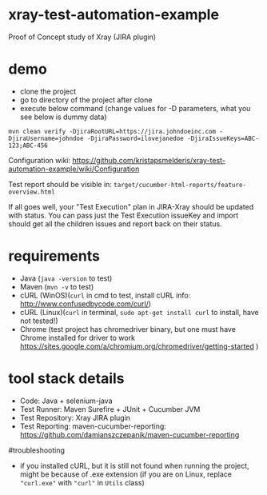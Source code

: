 # xray-test-automation-example
Proof of Concept study of Xray (JIRA plugin)


# demo
- clone the project
- go to directory of the project after clone
- execute below command (change values for -D parameters, what you see below is dummy data)
```
mvn clean verify -DjiraRootURL=https://jira.johndoeinc.com -DjiraUsername=johndoe -DjiraPassword=ilovejanedoe -DjiraIssueKeys=ABC-123;ABC-456
```
Configuration wiki: https://github.com/kristapsmelderis/xray-test-automation-example/wiki/Configuration

Test report should be visible in: ```target/cucumber-html-reports/feature-overview.html```

If all goes well, your "Test Execution" plan in JIRA-Xray should be updated with status. You can pass just the Test Execution issueKey and import should get all the children issues and report back on their status.

# requirements
- Java (```java -version``` to test)
- Maven (```mvn -v``` to test)
- cURL (WinOS)(```curl``` in cmd to test, install cURL info: http://www.confusedbycode.com/curl/)
- cURL (Linux)(```curl``` in terminal, ```sudo apt-get install curl``` to install, have not tested!) 
- Chrome (test project has chromedriver binary, but one must have Chrome installed for driver to work https://sites.google.com/a/chromium.org/chromedriver/getting-started )

# tool stack details
- Code: Java + selenium-java
- Test Runner: Maven Surefire + JUnit + Cucumber JVM
- Test Repository: Xray JIRA plugin
- Test Reporting: maven-cucumber-reporting: https://github.com/damianszczepanik/maven-cucumber-reporting

#troubleshooting
- if you installed cURL, but it is still not found when running the project, might be because of .exe extension (if you are on Linux, replace ```"curl.exe"``` with ```"curl"``` in ```Utils``` class)
